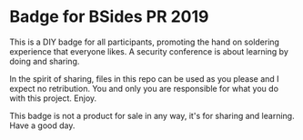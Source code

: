# Badge for BSides PR 2019

This is a DIY badge for all participants, promoting the hand on soldering experience that everyone likes. A security conference is about learning by doing and sharing.

In the spirit of sharing, files in this repo can be used as you please and I expect no retribution.
You and only you are responsible for what you do with this project. Enjoy.

This badge is not a product for sale in any way, it's for sharing and learning. Have a good day.